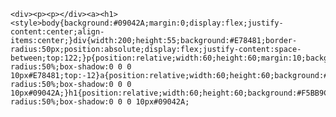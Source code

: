     <div><p><p></div><a><h1><style>body{background:#09042A;margin:0;display:flex;justify-content:center;align-items:center;}div{width:200;height:55;background:#E78481;border-radius:50px;position:absolute;display:flex;justify-content:space-between;top:122;}p{position:relative;width:60;height:60;margin:10;background:#09042A;border-radius:50%;box-shadow:0 0 0 10px#E78481;top:-12}a{position:relative;width:60;height:60;background:#F5BB9C;top:53;border-radius:50%;box-shadow:0 0 0 10px#09042A;}h1{position:relative;width:60;height:60;background:#F5BB9C;top:-127;border-radius:50%;box-shadow:0 0 0 10px#09042A;
